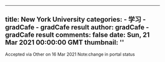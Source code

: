 
---
title: New York University
categories: 
    - 学习
    - gradCafe - gradCafe result
author: gradCafe - gradCafe result
comments: false
date: Sun, 21 Mar 2021 00:00:00 GMT
thumbnail: ''
---

<div>   
Accepted via Other on 16 Mar 2021  Note:change in portal status  
</div>
            